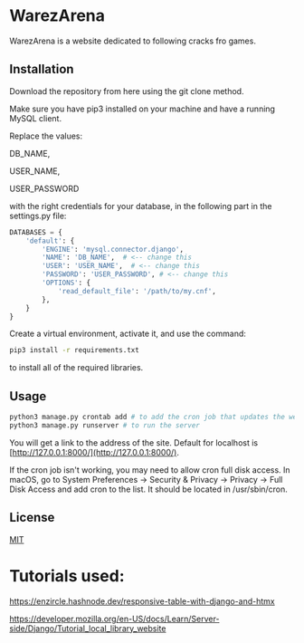 # WarezArena

WarezArena is a website dedicated to following cracks fro games.

## Installation

Download the repository from here using the git clone method.

Make sure you have pip3 installed on your machine and have a running MySQL client. 

Replace the values: 

DB_NAME, 

USER_NAME,

USER_PASSWORD

with the right credentials for your database, in the following part in the settings.py file:

```python
DATABASES = {
    'default': {
        'ENGINE': 'mysql.connector.django',
        'NAME': 'DB_NAME',  # <-- change this
        'USER': 'USER_NAME',  # <-- change this
        'PASSWORD': 'USER_PASSWORD', # <-- change this
        'OPTIONS': {
            'read_default_file': '/path/to/my.cnf',
        },
    }
}
```
Create a virtual environment, activate it, and use the command:

```bash
pip3 install -r requirements.txt
```
to install all of the required libraries.

## Usage

```bash
python3 manage.py crontab add # to add the cron job that updates the website
python3 manage.py runserver # to run the server
```
You will get a link to the address of the site. Default for localhost is [http://127.0.0.1:8000/](http://127.0.0.1:8000/).

If the cron job isn't working, you may need to allow cron full disk access.
In macOS, go to System Preferences -> Security & Privacy -> Privacy -> Full Disk Access and add cron to the list.
It should be located in /usr/sbin/cron. 


## License

[MIT](https://choosealicense.com/licenses/mit/)

# Tutorials used:
https://enzircle.hashnode.dev/responsive-table-with-django-and-htmx

https://developer.mozilla.org/en-US/docs/Learn/Server-side/Django/Tutorial_local_library_website
